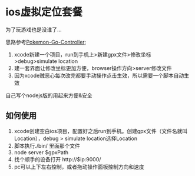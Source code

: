 # ios虚拟定位套餐

为了玩游戏也是没谁了...

思路参考[Pokemon-Go-Controller](https://github.com/kahopoon/Pokemon-Go-Controller);
1. xcode新建一个项目，run到手机上>新建gpx文件>修改坐标>debug>simulate location
2. 建一套界面让修改坐标更加方便，browser操作方向>server修改文件
3. 因为xcode贼恶心每次改完都要手动操作点击生效，所以需要一个脚本自动生效

自己写个nodejs版的用起来方便&安全

## 如何使用
1. xcode创建空白ios项目，配置好之后run到手机。创建gpx文件（文件名就叫Location），debug > simulate location选择Location
2. 脚本执行./bin/ 里面那个文件
2. node server $gpxPath
3. 找个顺手的设备打开 http://$ip:9000/
4. pc可以上下左右控制，或者拖动操作面板控制方向和速度

